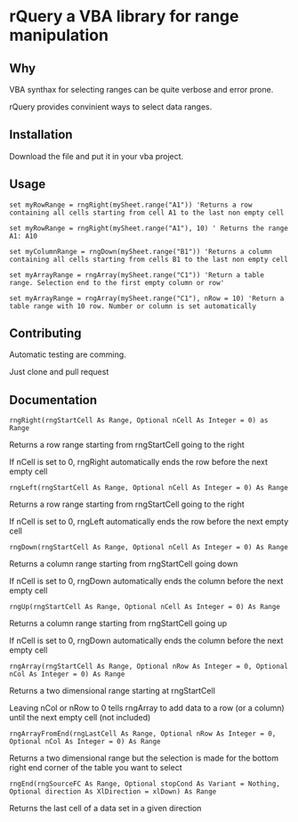 rQuery a VBA library for range manipulation
===========================================


Why
---

VBA synthax for selecting ranges can be quite verbose and error prone.

rQuery provides convinient ways to select data ranges.


Installation
------------
Download the file and put it in your vba project.

Usage
-----
```vba
set myRowRange = rngRight(mySheet.range("A1")) 'Returns a row containing all cells starting from cell A1 to the last non empty cell

set myRowRange = rngRight(mySheet.range("A1"), 10) ' Returns the range A1: A10

set myColumnRange = rngDown(mySheet.range("B1")) 'Returns a column containing all cells starting from cells B1 to the last non empty cell

set myArrayRange = rngArray(mySheet.range("C1")) 'Return a table range. Selection end to the first empty column or row'

set myArrayRange = rngArray(mySheet.range("C1"), nRow = 10) 'Return a table range with 10 row. Number or column is set automatically
```

Contributing
------------

Automatic testing are comming.

Just clone and pull request


Documentation
-------------
```vba
rngRight(rngStartCell As Range, Optional nCell As Integer = 0) as Range
```
Returns a row range starting from rngStartCell going to the right

If nCell is set to 0, rngRight automatically ends the row before the next empty cell
```vba
rngLeft(rngStartCell As Range, Optional nCell As Integer = 0) As Range
```
Returns a row range starting from rngStartCell going to the right

If nCell is set to 0, rngLeft automatically ends the row before the next empty cell
```vba
rngDown(rngStartCell As Range, Optional nCell As Integer = 0) As Range
```
Returns a column range starting from rngStartCell going down

If nCell is set to 0, rngDown automatically ends the column before the next empty cell
```vba
rngUp(rngStartCell As Range, Optional nCell As Integer = 0) As Range
```
Returns a column range starting from rngStartCell going up

If nCell is set to 0, rngDown automatically ends the column before the next empty cell
```vba
rngArray(rngStartCell As Range, Optional nRow As Integer = 0, Optional nCol As Integer = 0) As Range
```
Returns a two dimensional range starting at rngStartCell

Leaving nCol or nRow to 0 tells rngArray to add data to a row (or a column) until the next empty cell (not included)
```vba
rngArrayFromEnd(rngLastCell As Range, Optional nRow As Integer = 0, Optional nCol As Integer = 0) As Range
```
Returns a two dimensional range but the selection is made for the bottom right end corner of the table you want to select
```vba
rngEnd(rngSourceFC As Range, Optional stopCond As Variant = Nothing, Optional direction As XlDirection = xlDown) As Range
```
Returns the last cell of a data set in a given direction

